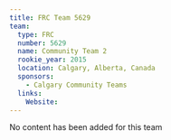 ```yaml
---
title: FRC Team 5629
team:
  type: FRC
  number: 5629
  name: Community Team 2
  rookie_year: 2015
  location: Calgary, Alberta, Canada
  sponsors:
    - Calgary Community Teams
  links:
    Website: 
---
```

No content has been added for this team